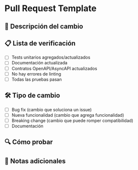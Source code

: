 # Pull Request Template

## 🔄 Descripción del cambio
<!-- Breve descripción de lo que hace este PR -->

## 📋 Lista de verificación
- [ ] Tests unitarios agregados/actualizados
- [ ] Documentación actualizada
- [ ] Contratos OpenAPI/AsyncAPI actualizados
- [ ] No hay errores de linting
- [ ] Todas las pruebas pasan

## 🛠️ Tipo de cambio
- [ ] Bug fix (cambio que soluciona un issue)
- [ ] Nueva funcionalidad (cambio que agrega funcionalidad)
- [ ] Breaking change (cambio que puede romper compatibilidad)
- [ ] Documentación

## 🔍 Cómo probar
<!-- Instrucciones para probar los cambios -->

## 📝 Notas adicionales
<!-- Contexto adicional o consideraciones especiales -->